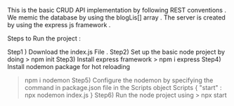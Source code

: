 This is the basic CRUD API implementation by following REST conventions . 
We memic the database by using the blogLis[] array . 
The server is created by using the express js framework . 

Steps to Run the project : 

Step1 ) Download the index.js File . 
Step2) Set up the basic node project by doing 
      > npm init
Step3) Install express framework 
    > npm i express
Step4) Install nodemon package for hot reloading 
   > npm i nodemon
Step5) Configure the nodemon by specifying the command in package.json file in the Scripts object
    Scripts {
      "start" : npx nodemon index.js 
  }
Step6) Run the node project using
    > npx start
